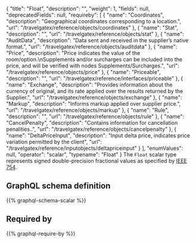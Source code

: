 {
  "title": "Float",
  "description": "",
  "weight": 1,
  "fields": null,
  "deprecatedFields": null,
  "requireby": [
    {
      "name": "Coordinates",
      "description": "Geographical coordinates corresponding to a location.",
      "url": "/travelgatex/reference/objects/coordinates"
    },
    {
      "name": "Stat",
      "description": "",
      "url": "/travelgatex/reference/objects/stat"
    },
    {
      "name": "AuditData",
      "description": "Data sent and received in the supplier’s native format.",
      "url": "/travelgatex/reference/objects/auditdata"
    },
    {
      "name": "Price",
      "description": "Price indicates the value of the room/option.\nSupplements and/or surcharges can be included into the price, and will be verified with nodes Supplements/Surcharges.",
      "url": "/travelgatex/reference/objects/price"
    },
    {
      "name": "Priceable",
      "description": "",
      "url": "/travelgatex/reference/interfaces/priceable"
    },
    {
      "name": "Exchange",
      "description": "Provides information about the currency of original, and its rate applied over the results returned by the Supplier.",
      "url": "/travelgatex/reference/objects/exchange"
    },
    {
      "name": "Markup",
      "description": "Informs markup applied over supplier price.",
      "url": "/travelgatex/reference/objects/markup"
    },
    {
      "name": "Rule",
      "description": "",
      "url": "/travelgatex/reference/objects/rule"
    },
    {
      "name": "CancelPenalty",
      "description": "Contains information for cancellation penalities..",
      "url": "/travelgatex/reference/objects/cancelpenalty"
    },
    {
      "name": "DeltaPriceInput",
      "description": "Input delta price, indicates price variation permitted by the client",
      "url": "/travelgatex/reference/inputobjects/deltapriceinput"
    }
  ],
  "enumValues": null,
  "operator": "scalar",
  "typename": "Float"
}
The `Float` scalar type represents signed double-precision fractional values as specified by [IEEE 754](http://en.wikipedia.org/wiki/IEEE_floating_point). 
## GraphQL schema definition

{{% graphql-schema-scalar %}}

## Required by

{{% graphql-require-by %}}
